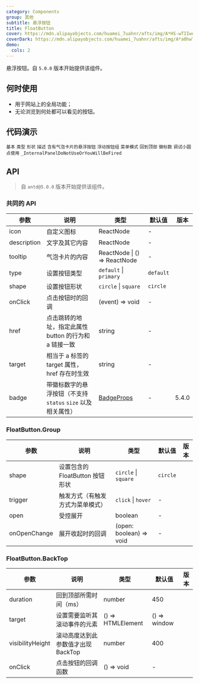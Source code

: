 ```yaml
---
category: Components
group: 其他
subtitle: 悬浮按钮
title: FloatButton
cover: https://mdn.alipayobjects.com/huamei_7uahnr/afts/img/A*HS-wTIIwu0kAAAAAAAAAAAAADrJ8AQ/original
coverDark: https://mdn.alipayobjects.com/huamei_7uahnr/afts/img/A*a0hwTY_rOSUAAAAAAAAAAAAADrJ8AQ/original
demo:
  cols: 2
---
```


悬浮按钮。自 `5.0.0` 版本开始提供该组件。

## 何时使用

- 用于网站上的全局功能；
- 无论浏览到何处都可以看见的按钮。

## 代码演示

<!-- prettier-ignore -->
<code src="./demo/basic.tsx" iframe="360">基本</code>
<code src="./demo/type.tsx" iframe="360">类型</code>
<code src="./demo/shape.tsx" iframe="360">形状</code>
<code src="./demo/description.tsx" iframe="360">描述</code>
<code src="./demo/tooltip.tsx" iframe="360">含有气泡卡片的悬浮按钮</code>
<code src="./demo/group.tsx" iframe="360">浮动按钮组</code>
<code src="./demo/group-menu.tsx" iframe="360">菜单模式</code>
<code src="./demo/back-top.tsx" iframe="360">回到顶部</code>
<code src="./demo/badge.tsx" iframe="360">徽标数</code>
<code src="./demo/badge-debug.tsx" iframe="360" debug>调试小圆点使用</code>
<code src="./demo/render-panel.tsx" debug>\_InternalPanelDoNotUseOrYouWillBeFired</code>

## API

> 自 `antd@5.0.0` 版本开始提供该组件。

### 共同的 API

| 参数 | 说明 | 类型 | 默认值 | 版本 |
| --- | --- | --- | --- | --- |
| icon | 自定义图标 | ReactNode | - |  |
| description | 文字及其它内容 | ReactNode | - |  |
| tooltip | 气泡卡片的内容 | ReactNode \| () => ReactNode | - |  |
| type | 设置按钮类型 | `default` \| `primary` | `default` |  |
| shape | 设置按钮形状 | `circle` \| `square` | `circle` |  |
| onClick | 点击按钮时的回调 | (event) => void | - |  |
| href | 点击跳转的地址，指定此属性 button 的行为和 a 链接一致 | string | - |  |
| target | 相当于 a 标签的 target 属性，href 存在时生效 | string | - |  |
| badge | 带徽标数字的悬浮按钮（不支持 `status` `size` 以及相关属性） | [BadgeProps](/components/badge-cn#api) | - | 5.4.0 |

### FloatButton.Group

| 参数         | 说明                             | 类型                    | 默认值   | 版本 |
| ------------ | -------------------------------- | ----------------------- | -------- | ---- |
| shape        | 设置包含的 FloatButton 按钮形状  | `circle` \| `square`    | `circle` |      |
| trigger      | 触发方式（有触发方式为菜单模式） | `click` \| `hover`      | -        |      |
| open         | 受控展开                         | boolean                 | -        |      |
| onOpenChange | 展开收起时的回调                 | (open: boolean) => void | -        |      |

### FloatButton.BackTop

| 参数             | 说明                               | 类型              | 默认值       | 版本 |
| ---------------- | ---------------------------------- | ----------------- | ------------ | ---- |
| duration         | 回到顶部所需时间（ms）             | number            | 450          |      |
| target           | 设置需要监听其滚动事件的元素       | () => HTMLElement | () => window |      |
| visibilityHeight | 滚动高度达到此参数值才出现 BackTop | number            | 400          |      |
| onClick          | 点击按钮的回调函数                 | () => void        | -            |      |
